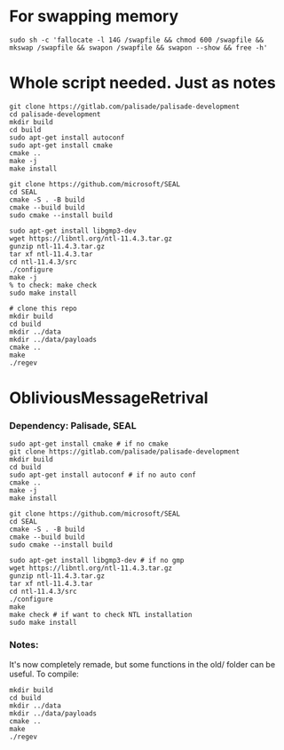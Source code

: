 # For swapping memory

```
sudo sh -c 'fallocate -l 14G /swapfile && chmod 600 /swapfile && mkswap /swapfile && swapon /swapfile && swapon --show && free -h'
```

# Whole script needed. Just as notes
```
git clone https://gitlab.com/palisade/palisade-development
cd palisade-development
mkdir build
cd build
sudo apt-get install autoconf
sudo apt-get install cmake
cmake ..
make -j
make install

git clone https://github.com/microsoft/SEAL
cd SEAL
cmake -S . -B build
cmake --build build
sudo cmake --install build

sudo apt-get install libgmp3-dev
wget https://libntl.org/ntl-11.4.3.tar.gz
gunzip ntl-11.4.3.tar.gz
tar xf ntl-11.4.3.tar
cd ntl-11.4.3/src
./configure
make -j
% to check: make check
sudo make install

# clone this repo
mkdir build
cd build
mkdir ../data
mkdir ../data/payloads
cmake ..
make
./regev 
```

# ObliviousMessageRetrival

### Dependency: Palisade, SEAL

```
sudo apt-get install cmake # if no cmake
git clone https://gitlab.com/palisade/palisade-development
mkdir build
cd build
sudo apt-get install autoconf # if no auto conf
cmake ..
make -j
make install
```

```
git clone https://github.com/microsoft/SEAL
cd SEAL
cmake -S . -B build
cmake --build build
sudo cmake --install build
```

```
sudo apt-get install libgmp3-dev # if no gmp
wget https://libntl.org/ntl-11.4.3.tar.gz
gunzip ntl-11.4.3.tar.gz
tar xf ntl-11.4.3.tar
cd ntl-11.4.3/src
./configure
make
make check # if want to check NTL installation
sudo make install
```


### Notes:
It's now completely remade, but some functions in the old/ folder can be useful.
To compile:
```
mkdir build
cd build
mkdir ../data
mkdir ../data/payloads
cmake ..
make
./regev 
```

